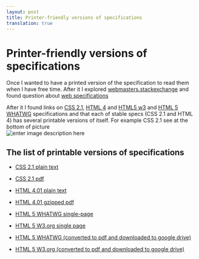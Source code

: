 ```yaml
---
layout: post
title: Printer-friendly versions of specifications
translation: true
---
```



Printer-friendly versions of specifications
================================================================================

Once I wanted to have a printed version of the specification to read them when I have free time. After it I explored [webmasters.stackexchange][1] and found question about [web specifications][2]

After it I found links on [CSS 2.1][3], [HTML 4][4] and [HTML5 w3][5] and [HTML 5 WHATWG][6] specifications and that each of stable specs (CSS 2.1 and HTML 4) has several printable versions of itself. For example CSS 2.1 see at the bottom of picture  
![enter image description here][7]

<!-- more -->

## The list of printable versions of specifications
* [CSS 2.1 plain text][8]
* [CSS 2.1 pdf][9]
* [HTML 4.01 plain text][10]
* [HTML 4.01 gzipped pdf][11]
* [HTML 5 WHATWG single-page][12]
* [HTML 5 W3.org single page][13]
* [HTML 5 WHATWG (converted to pdf and downloaded to google drive)][14]
* [HTML 5 W3.org (converted to pdf and downloaded to google drive)][15]


  [1]: http://webmasters.stackexchange.com
  [2]: http://webmasters.stackexchange.com/questions/14676/what-documentation-exists-for-html-css-and-javascript
  [3]: http://www.w3.org/TR/CSS21/
  [4]: http://www.w3.org/TR/html401/
  [5]: http://dev.w3.org/html5/spec/single-page.html
  [6]: http://www.whatwg.org/specs/web-apps/current-work/
  [7]: http://i.stack.imgur.com/B2X2Z.png
  [8]: http://www.w3.org/TR/CSS21/css2.txt
  [9]: http://www.w3.org/TR/CSS21/css2.pdf
  [10]: http://www.w3.org/TR/html401/html40.txt
  [11]: http://www.w3.org/TR/html401/html40.pdf.gz
  [12]: http://www.whatwg.org/specs/web-apps/current-work/
  [13]: http://dev.w3.org/html5/spec/single-page.html
  [14]: https://docs.google.com/open?id=0Bz1IKTLF1xFPbVg0ZE9nSDl3NzA
  [15]: https://docs.google.com/open?id=0Bz1IKTLF1xFPUkJ3UEd4TE9iMVE